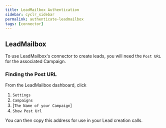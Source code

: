 ```yaml
---
title: LeadMailbox Authentication
sidebar: cyclr_sidebar
permalink: authenticate-leadmailbox
tags: [connector]
---
```


## LeadMailbox ##

To use LeadMailbox's connector to create leads, you will need the ``Post URL`` for the associated Campaign.

### Finding the Post URL
From the LeadMailbox dashboard, click 
1. ``Settings``
2. ``Campaigns``
3. [``The Name of your Campaign``]
4. ``Show Post Url``

You can then copy this address for use in your Lead creation calls.
